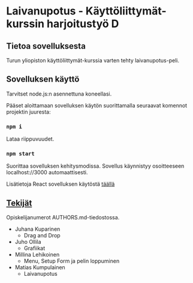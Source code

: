 # Laivanupotus - Käyttöliittymät-kurssin harjoitustyö D

## Tietoa sovelluksesta

Turun yliopiston käyttöliittymät-kurssia varten tehty laivanupotus-peli.

## Sovelluksen käyttö

Tarvitset node.js:n asennettuna koneellasi.

Pääset aloittamaan sovelluksen käytön suorittamalla seuraavat komennot projektin juuresta:

### `npm i`

Lataa riippuvuudet.

### `npm start`

Suorittaa sovelluksen kehitysmodissa. Sovellus käynnistyy osoitteeseen localhost://3000 automaattisesti.

Lisätietoja React sovelluksen käytöstä [täällä](./REACTAPP.md) 


## [Tekijät](./AUTHORS.md)

Opiskelijanumerot AUTHORS.md-tiedostossa.

- Juhana Kuparinen
    - Drag and Drop
- Juho Ollila
    - Grafiikat
- Millina Lehikoinen
    - Menu, Setup Form ja pelin loppuminen
- Matias Kumpulainen
    - Laivanupotus

